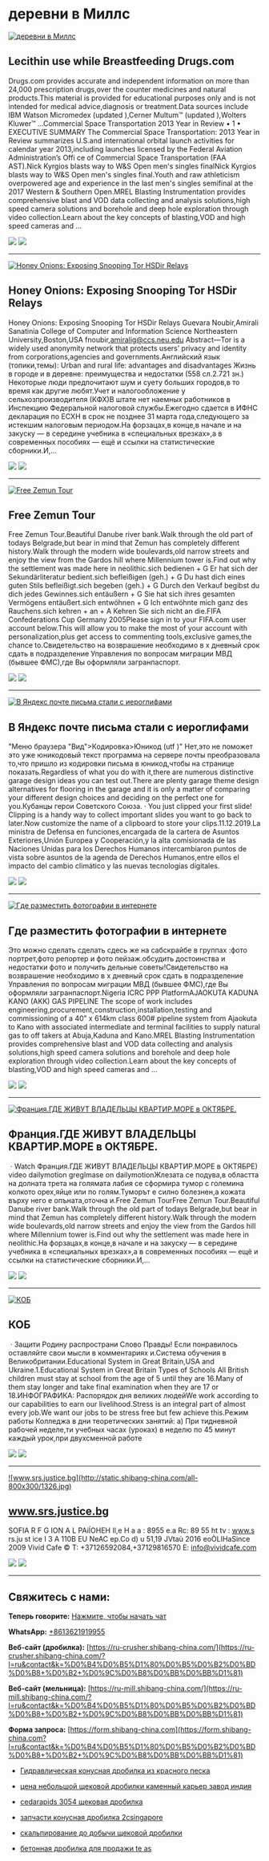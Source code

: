 # деревни в Миллс

<a href="https://swt.shibang-china.com/?l=ru&img&k=%D0%B4%D0%B5%D1%80%D0%B5%D0%B2%D0%BD%D0%B8+%D0%B2+%D0%9C%D0%B8%D0%BB%D0%BB%D1%81" target="_blank">![деревни в Миллс](http://static.shibang-china.com/all-800x300/328.jpg)</a>

## Lecithin use while Breastfeeding Drugs.com
Drugs.com provides accurate and independent information on more than 24,000 prescription drugs,over the counter medicines and natural products.This material is provided for educational purposes only and is not intended for medical advice,diagnosis or treatment.Data sources include IBM Watson Micromedex (updated ),Cerner Multum™ (updated ),Wolters Kluwer™ …Commercial Space Transportation 2013 Year in Review • 1 • EXECUTIVE SUMMARY The Commercial Space Transportation: 2013 Year in Review summarizes U.S.and international orbital launch activities for calendar year 2013,including launches licensed by the Federal Aviation Administration’s Offi ce of Commercial Space Transportation (FAA AST).Nick Kyrgios blasts way to W&amp;S Open men's singles finalNick Kyrgios blasts way to W&amp;S Open men's singles final.Youth and raw athleticism overpowered age and experience in the last men's singles semifinal at the 2017 Western &amp; Southern Open.MREL Blasting Instrumentation provides comprehensive blast and VOD data collecting and analysis solutions,high speed camera solutions and borehole and deep hole exploration through video collection.Learn about the key concepts of blasting,VOD and high speed cameras and …


<a href="https://whatsapp.shibangsoft.com/WhatsApp.php" target="_blank" title="WhatsApp">![](http://static.shibang-china.com/icon/whatsapp.png)</a> <a href="https://swt.shibang-china.com/?l=ru&icon&k=%D0%B4%D0%B5%D1%80%D0%B5%D0%B2%D0%BD%D0%B8+%D0%B2+%D0%9C%D0%B8%D0%BB%D0%BB%D1%81" target="_blank">![](http://static.shibang-china.com/icon/chat-ru.png)</a>

---

<a href="https://swt.shibang-china.com/?l=ru&img&k=%D0%B4%D0%B5%D1%80%D0%B5%D0%B2%D0%BD%D0%B8+%D0%B2+%D0%9C%D0%B8%D0%BB%D0%BB%D1%81" target="_blank">![Honey Onions: Exposing Snooping Tor HSDir Relays](http://static.shibang-china.com/all-800x300/159.jpg)</a>

## Honey Onions: Exposing Snooping Tor HSDir Relays
Honey Onions: Exposing Snooping Tor HSDir Relays Guevara Noubir,Amirali Sanatinia College of Computer and Information Science Northeastern University,Boston,USA fnoubir,amiralig@ccs.neu.edu Abstract—Tor is a widely used anonymity network that protects users’ privacy and identity from corporations,agencies and governments.Английский язык (топики,темы): Urban and rural life: advantages and disadvantages Жизнь в городе и в деревне: преимущества и недостатки (558 сл.2.721 зн.) Некоторые люди предпочитают шум и суету больших городов,в то время как другие любят.Учет и налогообложение у сельхозпроизводителя (КФХ)В штате нет наемных работников в Инспекцию Федеральной налоговой службы.Ежегодно сдается в ИФНС декларация по ЕСХН в срок не позднее 31 марта года,следующего за истекшим налоговым периодом.На форзацах,в конце,в начале и на закуску — в середине учебника в &#171;специальных врезках&#187;,а в современных пособиях — ещё и ссылки на статистические сборники.И,…


<a href="https://whatsapp.shibangsoft.com/WhatsApp.php" target="_blank" title="WhatsApp">![](http://static.shibang-china.com/icon/whatsapp.png)</a> <a href="https://swt.shibang-china.com/?l=ru&icon&k=%D0%B4%D0%B5%D1%80%D0%B5%D0%B2%D0%BD%D0%B8+%D0%B2+%D0%9C%D0%B8%D0%BB%D0%BB%D1%81" target="_blank">![](http://static.shibang-china.com/icon/chat-ru.png)</a>

---

<a href="https://swt.shibang-china.com/?l=ru&img&k=%D0%B4%D0%B5%D1%80%D0%B5%D0%B2%D0%BD%D0%B8+%D0%B2+%D0%9C%D0%B8%D0%BB%D0%BB%D1%81" target="_blank">![Free Zemun Tour](http://static.shibang-china.com/all-800x300/492.jpg)</a>

## Free Zemun Tour
Free Zemun Tour.Beautiful Danube river bank.Walk through the old part of todays Belgrade,but bear in mind that Zemun has completely different history.Walk through the modern wide boulevards,old narrow streets and enjoy the view from the Gardos hill where Millennium tower is.Find out why the settlement was made here in neolithic.sich bedienen + G Er hat sich der Sekund&#228;rliteratur bedient.sich beflei&#223;igen (geh.) + G Du hast dich eines guten Stils beflei&#223;igt.sich begeben (geh.) + G Durch den Verkauf begibst du dich jedes Gewinnes.sich ent&#228;u&#223;ern + G Sie hat sich ihres gesamten Verm&#246;gens ent&#228;u&#223;ert.sich entw&#246;hnen + G Ich entw&#246;hnte mich ganz des Rauchens.sich kehren + an + A Kehren Sie sich nicht an die.FIFA Confederations Cup Germany 2005Please sign in to your FIFA.com user account below.This will allow you to make the most of your account with personalization,plus get access to commenting tools,exclusive games,the chance to.Свидетельство на возврашение необходимо в х дневный срок сдать в подразделение Управления по вопросам миграции МВД (бывшее ФМС),где Вы оформляли загранпаспорт.


<a href="https://whatsapp.shibangsoft.com/WhatsApp.php" target="_blank" title="WhatsApp">![](http://static.shibang-china.com/icon/whatsapp.png)</a> <a href="https://swt.shibang-china.com/?l=ru&icon&k=%D0%B4%D0%B5%D1%80%D0%B5%D0%B2%D0%BD%D0%B8+%D0%B2+%D0%9C%D0%B8%D0%BB%D0%BB%D1%81" target="_blank">![](http://static.shibang-china.com/icon/chat-ru.png)</a>

---

<a href="https://swt.shibang-china.com/?l=ru&img&k=%D0%B4%D0%B5%D1%80%D0%B5%D0%B2%D0%BD%D0%B8+%D0%B2+%D0%9C%D0%B8%D0%BB%D0%BB%D1%81" target="_blank">![В Яндекс почте письма стали с иероглифами](http://static.shibang-china.com/all-800x300/1488.jpg)</a>

## В Яндекс почте письма стали с иероглифами
&quot;Меню браузера &quot;Вид&quot;&gt;Кодировка&gt;Юникод (utf )&quot; Нет,это не поможет это уже юникодовый текст программа на сервере почты преобразовала то,что пришло из кодировки письма в юникод,чтобы на странице показать.Regardless of what you do with it,there are numerous distinctive garage design ideas you can test out.There are plenty garage theme design alternatives for flooring in the garage and it is only a matter of comparing your different design choices and deciding on the perfect one for you.Кубанцы герои Советского Союза.&nbsp;&#0183;&#32;You just clipped your first slide! Clipping is a handy way to collect important slides you want to go back to later.Now customize the name of a clipboard to store your clips.11.12.2019.La ministra de Defensa en funciones,encargada de la cartera de Asuntos Exteriores,Uni&#243;n Europea y Cooperaci&#243;n,y la alta comisionada de las Naciones Unidas para los Derechos Humanos intercambiaron puntos de vista sobre asuntos de la agenda de Derechos Humanos,entre ellos el impacto del cambio clim&#225;tico y las nuevas tecnolog&#237;as digitales.


<a href="https://whatsapp.shibangsoft.com/WhatsApp.php" target="_blank" title="WhatsApp">![](http://static.shibang-china.com/icon/whatsapp.png)</a> <a href="https://swt.shibang-china.com/?l=ru&icon&k=%D0%B4%D0%B5%D1%80%D0%B5%D0%B2%D0%BD%D0%B8+%D0%B2+%D0%9C%D0%B8%D0%BB%D0%BB%D1%81" target="_blank">![](http://static.shibang-china.com/icon/chat-ru.png)</a>

---

<a href="https://swt.shibang-china.com/?l=ru&img&k=%D0%B4%D0%B5%D1%80%D0%B5%D0%B2%D0%BD%D0%B8+%D0%B2+%D0%9C%D0%B8%D0%BB%D0%BB%D1%81" target="_blank">![Где разместить фотографии в интернете](http://static.shibang-china.com/all-800x300/311.jpg)</a>

## Где разместить фотографии в интернете
Это можно сделать сделать сдесь же на сабскрайбе в группах :фото портрет,фото репортер и фото пейзаж.обсудить достоинства и недостатки фото и получить дельные советы!Свидетельство на возврашение необходимо в х дневный срок сдать в подразделение Управления по вопросам миграции МВД (бывшее ФМС),где Вы оформляли загранпаспорт.Nigeria ICRC PPP PlatformAJAOKUTA KADUNA KANO (AKK) GAS PIPELINE The scope of work includes engineering,procurement,construction,installation,testing and commissioning of a 40” x 614km class 600# pipeline system from Ajaokuta to Kano with associated intermediate and terminal facilities to supply natural gas to off takers at Abuja,Kaduna and Kano.MREL Blasting Instrumentation provides comprehensive blast and VOD data collecting and analysis solutions,high speed camera solutions and borehole and deep hole exploration through video collection.Learn about the key concepts of blasting,VOD and high speed cameras and …


<a href="https://whatsapp.shibangsoft.com/WhatsApp.php" target="_blank" title="WhatsApp">![](http://static.shibang-china.com/icon/whatsapp.png)</a> <a href="https://swt.shibang-china.com/?l=ru&icon&k=%D0%B4%D0%B5%D1%80%D0%B5%D0%B2%D0%BD%D0%B8+%D0%B2+%D0%9C%D0%B8%D0%BB%D0%BB%D1%81" target="_blank">![](http://static.shibang-china.com/icon/chat-ru.png)</a>

---

<a href="https://swt.shibang-china.com/?l=ru&img&k=%D0%B4%D0%B5%D1%80%D0%B5%D0%B2%D0%BD%D0%B8+%D0%B2+%D0%9C%D0%B8%D0%BB%D0%BB%D1%81" target="_blank">![Франция.ГДЕ ЖИВУТ ВЛАДЕЛЬЦЫ КВАРТИР.МОРЕ в ОКТЯБРЕ.](http://static.shibang-china.com/all-800x300/107.jpg)</a>

## Франция.ГДЕ ЖИВУТ ВЛАДЕЛЬЦЫ КВАРТИР.МОРЕ в ОКТЯБРЕ.
&nbsp;&#0183;&#32;Watch Франция.ГДЕ ЖИВУТ ВЛАДЕЛЬЦЫ КВАРТИР.МОРЕ в ОКТЯБРЕ) video dailymotion greglmase on dailymotionЖлезата се подува,в областта на долната трета на голямата лабия се сформира тумор с големина колкото орех,яйце или по голям.Туморът е силно болезнен,а кожата върху него е опъната,оточна и.Free Zemun TourFree Zemun Tour.Beautiful Danube river bank.Walk through the old part of todays Belgrade,but bear in mind that Zemun has completely different history.Walk through the modern wide boulevards,old narrow streets and enjoy the view from the Gardos hill where Millennium tower is.Find out why the settlement was made here in neolithic.На форзацах,в конце,в начале и на закуску — в середине учебника в &#171;специальных врезках&#187;,а в современных пособиях — ещё и ссылки на статистические сборники.И,…


<a href="https://whatsapp.shibangsoft.com/WhatsApp.php" target="_blank" title="WhatsApp">![](http://static.shibang-china.com/icon/whatsapp.png)</a> <a href="https://swt.shibang-china.com/?l=ru&icon&k=%D0%B4%D0%B5%D1%80%D0%B5%D0%B2%D0%BD%D0%B8+%D0%B2+%D0%9C%D0%B8%D0%BB%D0%BB%D1%81" target="_blank">![](http://static.shibang-china.com/icon/chat-ru.png)</a>

---

<a href="https://swt.shibang-china.com/?l=ru&img&k=%D0%B4%D0%B5%D1%80%D0%B5%D0%B2%D0%BD%D0%B8+%D0%B2+%D0%9C%D0%B8%D0%BB%D0%BB%D1%81" target="_blank">![КОБ](http://static.shibang-china.com/all-800x300/71.jpg)</a>

## КОБ
&nbsp;&#0183;&#32;Защити Родину распространи Слово Правды! Если понравилось оставляйте свои мысли в комментариях и.Система обучения в Великобритании.Educational System in Great Britain,USA and Ukraine.1.Educational System in Great Britain Types of Schools All British children must stay at school from the age of 5 until they are 16.Many of them stay longer and take final examination when they are 17 or 18.ИНФОГРАФИКА: Распорядок дня великих людейWe work according to our capabilities to earn our livelihood.Stress is an integral part of almost every job.We want our jobs to be stress free but few achieve this.Режим работы Колледжа в дни теоретических занятий: а) При тидневной рабочей неделе,ти учебных часах (уроках) в неделю по 45 минут каждый урок,при двухсменной работе


<a href="https://whatsapp.shibangsoft.com/WhatsApp.php" target="_blank" title="WhatsApp">![](http://static.shibang-china.com/icon/whatsapp.png)</a> <a href="https://swt.shibang-china.com/?l=ru&icon&k=%D0%B4%D0%B5%D1%80%D0%B5%D0%B2%D0%BD%D0%B8+%D0%B2+%D0%9C%D0%B8%D0%BB%D0%BB%D1%81" target="_blank">![](http://static.shibang-china.com/icon/chat-ru.png)</a>

---

<a href="https://swt.shibang-china.com/?l=ru&img&k=%D0%B4%D0%B5%D1%80%D0%B5%D0%B2%D0%BD%D0%B8+%D0%B2+%D0%9C%D0%B8%D0%BB%D0%BB%D1%81" target="_blank">![www.srs.justice.bg](http://static.shibang-china.com/all-800x300/1326.jpg)</a>

## www.srs.justice.bg
SOFIA R F G ION A L PAi&#205;OHEH Il,e H a a : 8955 e.a Rc: 89 55 ht tv : www.s rs.ju st ice I 3 A 110B EU NeAC ep.Co d) u 51,19 JVta&#249; 2016 eo&#210;LIHaSince 2009 Vivid Cafe &#169; T: +37126592084,+37129816570 E: info@vividcafe.com

<a href="https://whatsapp.shibangsoft.com/WhatsApp.php" target="_blank" title="WhatsApp">![](http://static.shibang-china.com/icon/whatsapp.png)</a> <a href="https://swt.shibang-china.com/?l=ru&icon&k=%D0%B4%D0%B5%D1%80%D0%B5%D0%B2%D0%BD%D0%B8+%D0%B2+%D0%9C%D0%B8%D0%BB%D0%BB%D1%81" target="_blank">![](http://static.shibang-china.com/icon/chat-ru.png)</a>

---
## Свяжитесь с нами:

**Теперь говорите:** [Нажмите, чтобы начать чат](https://swt.shibang-china.com?l=ru&contact&k=%D0%B4%D0%B5%D1%80%D0%B5%D0%B2%D0%BD%D0%B8+%D0%B2+%D0%9C%D0%B8%D0%BB%D0%BB%D1%81)

**WhatsApp:**  [+8613621919955](https://whatsapp.shibangsoft.com/WhatsApp.php)

**Веб-сайт (дробилка):** [https://ru-crusher.shibang-china.com/](https://ru-crusher.shibang-china.com/?l=ru&contact&k=%D0%B4%D0%B5%D1%80%D0%B5%D0%B2%D0%BD%D0%B8+%D0%B2+%D0%9C%D0%B8%D0%BB%D0%BB%D1%81)

**Веб-сайт (мельница):** [https://ru-mill.shibang-china.com/](https://ru-mill.shibang-china.com/?l=ru&contact&k=%D0%B4%D0%B5%D1%80%D0%B5%D0%B2%D0%BD%D0%B8+%D0%B2+%D0%9C%D0%B8%D0%BB%D0%BB%D1%81)

**Форма запроса:** [https://form.shibang-china.com](https://form.shibang-china.com?l=ru&contact&k=%D0%B4%D0%B5%D1%80%D0%B5%D0%B2%D0%BD%D0%B8+%D0%B2+%D0%9C%D0%B8%D0%BB%D0%BB%D1%81)

* [Гидравлическая конусная дробилка из красного песка](../135/%D0%93%D0%B8%D0%B4%D1%80%D0%B0%D0%B2%D0%BB%D0%B8%D1%87%D0%B5%D1%81%D0%BA%D0%B0%D1%8F%20%D0%BA%D0%BE%D0%BD%D1%83%D1%81%D0%BD%D0%B0%D1%8F%20%D0%B4%D1%80%D0%BE%D0%B1%D0%B8%D0%BB%D0%BA%D0%B0%20%D0%B8%D0%B7%20%D0%BA%D1%80%D0%B0%D1%81%D0%BD%D0%BE%D0%B3%D0%BE%20%D0%BF%D0%B5%D1%81%D0%BA%D0%B0.md)

* [цена небольшой щековой дробилки каменный карьер завод индия](../131/%D1%86%D0%B5%D0%BD%D0%B0%20%D0%BD%D0%B5%D0%B1%D0%BE%D0%BB%D1%8C%D1%88%D0%BE%D0%B9%20%D1%89%D0%B5%D0%BA%D0%BE%D0%B2%D0%BE%D0%B9%20%D0%B4%D1%80%D0%BE%D0%B1%D0%B8%D0%BB%D0%BA%D0%B8%20%D0%BA%D0%B0%D0%BC%D0%B5%D0%BD%D0%BD%D1%8B%D0%B9%20%D0%BA%D0%B0%D1%80%D1%8C%D0%B5%D1%80%20%D0%B7%D0%B0%D0%B2%D0%BE%D0%B4%20%D0%B8%D0%BD%D0%B4%D0%B8%D1%8F.md)

* [cedarapids 3054 щековая дробилка](../132/cedarapids%203054%20%D1%89%D0%B5%D0%BA%D0%BE%D0%B2%D0%B0%D1%8F%20%D0%B4%D1%80%D0%BE%D0%B1%D0%B8%D0%BB%D0%BA%D0%B0.md)

* [запчасти конусная дробилка 2csingapore](../132/%D0%B7%D0%B0%D0%BF%D1%87%D0%B0%D1%81%D1%82%D0%B8%20%D0%BA%D0%BE%D0%BD%D1%83%D1%81%D0%BD%D0%B0%D1%8F%20%D0%B4%D1%80%D0%BE%D0%B1%D0%B8%D0%BB%D0%BA%D0%B0%202csingapore.md)

* [скальпирование до добычи щековой дробилки](../132/%D1%81%D0%BA%D0%B0%D0%BB%D1%8C%D0%BF%D0%B8%D1%80%D0%BE%D0%B2%D0%B0%D0%BD%D0%B8%D0%B5%20%D0%B4%D0%BE%20%D0%B4%D0%BE%D0%B1%D1%8B%D1%87%D0%B8%20%D1%89%D0%B5%D0%BA%D0%BE%D0%B2%D0%BE%D0%B9%20%D0%B4%D1%80%D0%BE%D0%B1%D0%B8%D0%BB%D0%BA%D0%B8.md)

* [бетонная дробилка для продажи te as](../132/%D0%B1%D0%B5%D1%82%D0%BE%D0%BD%D0%BD%D0%B0%D1%8F%20%D0%B4%D1%80%D0%BE%D0%B1%D0%B8%D0%BB%D0%BA%D0%B0%20%D0%B4%D0%BB%D1%8F%20%D0%BF%D1%80%D0%BE%D0%B4%D0%B0%D0%B6%D0%B8%20te%20as.md)